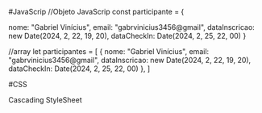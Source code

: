 #JavaScrip
//Objeto JavaScrip
const participante = {

  nome: "Gabriel Vinícius",
  email: "gabrvinicius3456@gmail",
  dataInscricao: new Date(2024, 2, 22, 19, 20),
  dataCheckIn: Date(2024, 2, 25, 22, 00)
}

//array
let participantes = [
  {
    nome: "Gabriel Vinícius",
    email: "gabrvinicius3456@gmail",
    dataInscricao: new Date(2024, 2, 22, 19, 20),
    dataCheckIn: Date(2024, 2, 25, 22, 00)
  },
]

#CSS

Cascading StyleSheet

